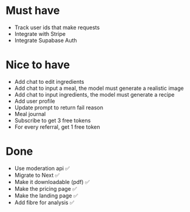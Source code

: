 # Must have
- Track user ids that make requests
- Integrate with Stripe
- Integrate Supabase Auth 

# Nice to have
- Add chat to edit ingredients
- Add chat to input a meal, the model must generate a realistic image
- Add chat to input ingredients, the model must generate a recipe
- Add user profile
- Update prompt to return fail reason
- Meal journal
- Subscribe to get 3 free tokens
- For every referral, get 1 free token

# Done
- Use moderation api ✅
- Migrate to Next ✅
- Make it downloadable (pdf) ✅
- Make the pricing page ✅
- Make the landing page ✅
- Add fibre for analysis ✅
